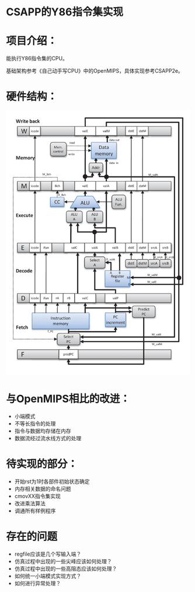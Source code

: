 CSAPP的Y86指令集实现
===

# 项目介绍：

能执行Y86指令集的CPU。

基础架构参考《自己动手写CPU》中的OpenMIPS，具体实现参考CSAPP2e。

# 硬件结构：

![Hardware structure of PIPE](https://github.com/Archstacker/Y86/raw/master/PIPE_structure.png)

# 与OpenMIPS相比的改进：

* 小端模式
* 不等长指令的处理
* 指令与数据均存储在内存
* 数据流经过流水线方式的处理

# 待实现的部分：

* 开始rst为1时各部件初始状态确定
* 内存相关数据的命名问题
* cmovXX指令集实现
* 改进乘法算法
* 调通所有样例程序

# 存在的问题

* regfile应该是几个写输入端？
* 仿真过程中出现的一些尖峰应该如何处理？
* 仿真过程中出现的一些高阻态应该如何处理？
* 如何统一小端模式实现方式？
* 如何进行异常处理？

